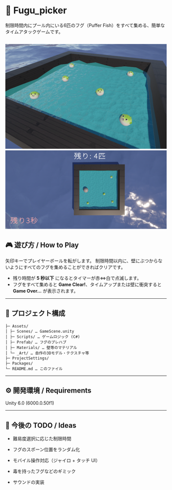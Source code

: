 # 🐡 Fugu_picker

制限時間内にプール内にいる6匹のフグ（Puffer Fish）をすべて集める、簡単なタイムアタックゲームです。

![](Images/Screenshot1.png) 
![](Images/Screenshot2.png) 
---

## 🎮 遊び方 / How to Play
矢印キーでプレイヤーボールを転がします。
制限時間以内に、壁にぶつからないようにすべてのフグを集めることができればクリアです。
- 残り時間が **5 秒以下** になるとタイマーが赤⇔白で点滅します。  
- フグをすべて集めると **Game Clear!**、タイムアップまたは壁に衝突すると **Game Over…** が表示されます。

---

## 📂 プロジェクト構成
```text
├─ Assets/
│ ├─ Scenes/ … GameScene.unity
│ ├─ Scripts/ … ゲームロジック (C#)
│ ├─ Prefab/ … フグのプレハブ
│ ├─ Materials/ … 壁等のマテリアル
│ └─ _Art/ … 自作の3Dモデル・テクスチャ等
├─ ProjectSettings/
├─ Packages/
└─ README.md … このファイル
```
---

## ⚙️ 開発環境 / Requirements

Unity 6.0 (6000.0.50f1) 

---

## 📝 今後の TODO / Ideas

- 難易度選択に応じた制限時間

- フグのスポーン位置をランダム化

- モバイル操作対応（ジャイロ + タッチ UI）

- 毒を持ったフグなどのギミック

- サウンドの実装



 
